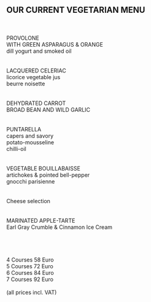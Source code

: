 ## OUR CURRENT VEGETARIAN MENU
<br>
<br>
PROVOLONE <br>
WITH GREEN ASPARAGUS & ORANGE <br>
dill yogurt and smoked oil <br>
<br>
<br>
LACQUERED CELERIAC<br> 
licorice vegetable jus<br>
beurre noisette<br> 
<br>
<br>
DEHYDRATED CARROT<br>
BROAD BEAN AND WILD GARLIC<br>
<br>
<br>
PUNTARELLA<br>
capers and savory<br>
potato-mousseline<br>
chilli-oil<br>
<br>
<br>
VEGETABLE BOUILLABAISSE<br>
artichokes & pointed bell-pepper<br>
gnocchi parisienne<br>
<br>
<br>
Cheese selection<br>
<br>
<br>
MARINATED APPLE-TARTE<br>
Earl Gray Crumble & Cinnamon Ice Cream<br>


<br>
<br>
<br>
<br>
4 Courses 58 Euro<br>   
5 Courses 72 Euro<br>   
6 Courses 84 Euro<br>
7 Courses 92 Euro<br>
<br>
(all prices incl. VAT)
